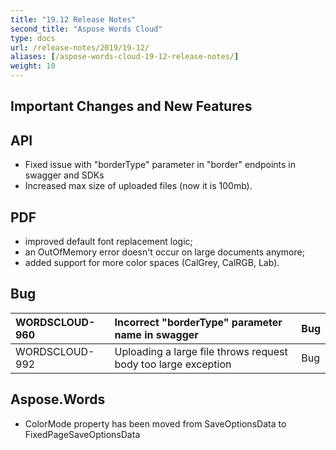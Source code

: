 ```yaml
---
title: "19.12 Release Notes"
second_title: "Aspose Words Cloud"
type: docs
url: /release-notes/2019/19-12/
aliases: [/aspose-words-cloud-19-12-release-notes/]
weight: 10
---
```


## Important Changes and New Features

## API

- Fixed issue with "borderType" parameter in "border" endpoints in swagger and SDKs
- Increased max size of uploaded files (now it is 100mb).

## PDF

- improved default font replacement logic;
- an OutOfMemory error doesn't occur on large documents anymore;
- added support for more color spaces (CalGrey, CalRGB, Lab).

## Bug

|WORDSCLOUD-960|Incorrect "borderType" parameter name in swagger|Bug|
| :- | :- | :- |
|WORDSCLOUD-992|Uploading a large file throws request body too large exception|Bug|

## Aspose.Words

- ColorMode property has been moved from SaveOptionsData to FixedPageSaveOptionsData
